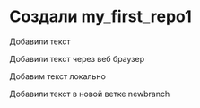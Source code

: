 # Создали my_first_repo1

Добавили текст

Добавили текст через веб браузер

Добавим текст локально

Добавили текст в новой ветке newbranch